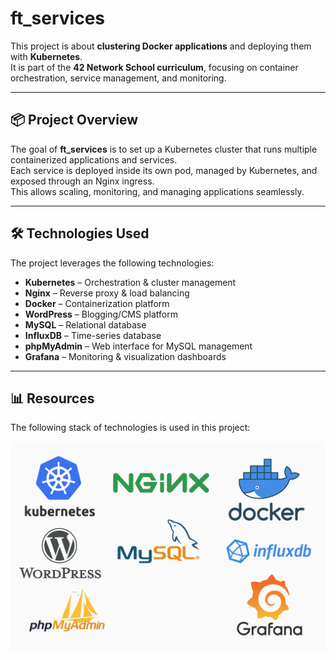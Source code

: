 # ft_services

This project is about **clustering Docker applications** and deploying them with **Kubernetes**.  
It is part of the **42 Network School curriculum**, focusing on container orchestration, service management, and monitoring.

---

## 📦 Project Overview
The goal of **ft_services** is to set up a Kubernetes cluster that runs multiple containerized applications and services.  
Each service is deployed inside its own pod, managed by Kubernetes, and exposed through an Nginx ingress.  
This allows scaling, monitoring, and managing applications seamlessly.

---

## 🛠️ Technologies Used
The project leverages the following technologies:

- **Kubernetes** – Orchestration & cluster management  
- **Nginx** – Reverse proxy & load balancing  
- **Docker** – Containerization platform  
- **WordPress** – Blogging/CMS platform  
- **MySQL** – Relational database  
- **InfluxDB** – Time-series database  
- **phpMyAdmin** – Web interface for MySQL management  
- **Grafana** – Monitoring & visualization dashboards  

---

## 📊 Resources
The following stack of technologies is used in this project:

![Tech Stack](technologies-stack.png)
